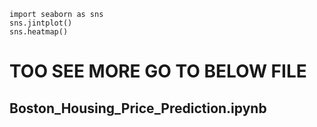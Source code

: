 ```
import seaborn as sns
sns.jintplot()
sns.heatmap()
```
# TOO SEE MORE GO TO BELOW FILE
## Boston_Housing_Price_Prediction.ipynb
